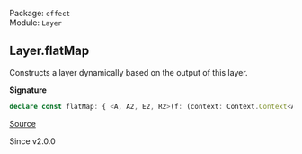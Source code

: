 Package: `effect`<br />
Module: `Layer`<br />

## Layer.flatMap

Constructs a layer dynamically based on the output of this layer.

**Signature**

```ts
declare const flatMap: { <A, A2, E2, R2>(f: (context: Context.Context<A>) => Layer<A2, E2, R2>): <E, R>(self: Layer<A, E, R>) => Layer<A2, E2 | E, R2 | R>; <A, E, R, A2, E2, R2>(self: Layer<A, E, R>, f: (context: Context.Context<A>) => Layer<A2, E2, R2>): Layer<A2, E | E2, R | R2>; }
```

[Source](https://github.com/Effect-TS/effect/tree/main/packages/effect/src/Layer.ts#L353)

Since v2.0.0